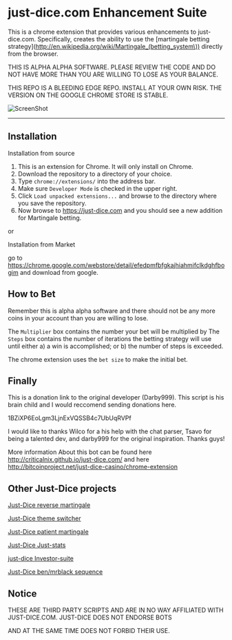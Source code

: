 just-dice.com Enhancement Suite
========================

This is a chrome extension that provides various enhancements to just-dice.com. Specifically, creates the ability to use the [martingale betting strategy](http://en.wikipedia.org/wiki/Martingale_(betting_system\)) directly from the browser.

THIS IS ALPHA ALPHA SOFTWARE. PLEASE REVIEW THE CODE AND DO NOT HAVE MORE THAN YOU ARE WILLING TO LOSE AS YOUR BALANCE.

THIS REPO IS A BLEEDING EDGE REPO. INSTALL AT YOUR OWN RISK. THE VERSION ON THE GOOGLE CHROME STORE IS STABLE.


![ScreenShot](https://raw.github.com/CriticalNix/Snippets/master/IMAGES/just-dice-enhancement.jpg)

------------
Installation
------------

Installation from source

1. This is an extension for Chrome. It will only install on Chrome.
2. Download the repository to a directory of your choice.           
3. Type `chrome://extensions/` into the address bar.
4. Make sure `Developer Mode` is checked in the upper right.
5. Click `Load unpacked extensions...` and browse to the directory where you save the repository.
6. Now browse to https://just-dice.com and you should see a new addition for Martingale betting.

or

Installation from Market

go to https://chrome.google.com/webstore/detail/efedpmfbfgkajhiahmifclkdghfbogim and download from google. 

How to Bet
----------
Remember this is alpha alpha software and there should not be any more coins in your account than you are willing to lose.

The `Multiplier` box contains the number your bet will be multiplied by 
The `Steps` box contains the number of iterations the betting strategy will use until either a) a win is accomplished; or b) the number of steps is exceeded.

The chrome extension uses the `bet size` to make the initial bet.

Finally
-------
This is a donation link to the original developer (Darby999). This script is his brain child and I would reccomend sending donations here. 

1BZiXP6EoLgm3LjnExVQSSB4c7UbUqRVPf

I would like to thanks Wilco for a his help with the chat parser, Tsavo for being a talented dev, and darby999 for the original inspiration. Thanks guys!

More information About this bot can be found here http://criticalnix.github.io/just-dice.com/ and here http://bitcoinproject.net/just-dice-casino/chrome-extension

Other Just-Dice projects
------

[Just-Dice reverse martingale](https://github.com/CriticalNix/just-dice.com-Reverse-martingale-)

[Just-Dice theme switcher](https://github.com/CriticalNix/bitcoinproject.net--just-dice.com-Theme-switcher)

[Just-Dice patient martingale](https://github.com/CriticalNix/just-dice.com--patient-martingale--)

[Just-Dice Just-stats](https://github.com/CriticalNix/Just-Dice.com-Just-stats)

[just-dice Investor-suite](https://github.com/CriticalNix/just-dice.com-Investor-suite)

[Just-Dice ben/mrblack sequence](https://github.com/CriticalNix/just-dice.com-mrblack)

Notice
------

THESE ARE THIRD PARTY SCRIPTS AND ARE IN NO WAY AFFILIATED WITH JUST-DICE.COM. JUST-DICE DOES NOT ENDORSE BOTS

AND AT THE SAME TIME DOES NOT FORBID THEIR USE.
